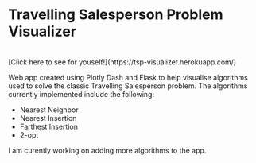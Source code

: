# Travelling Salesperson Problem Visualizer
<br>
[Click here to see for youself!](https://tsp-visualizer.herokuapp.com/)
<br/>

Web app created using Plotly Dash and Flask to help visualise algorithms used to solve the classic Travelling Salesperson problem. The algorithms currently implemented include the following:
- Nearest Neighbor
- Nearest Insertion
- Farthest Insertion
- 2-opt

I am curently working on adding more algorithms to the app.

